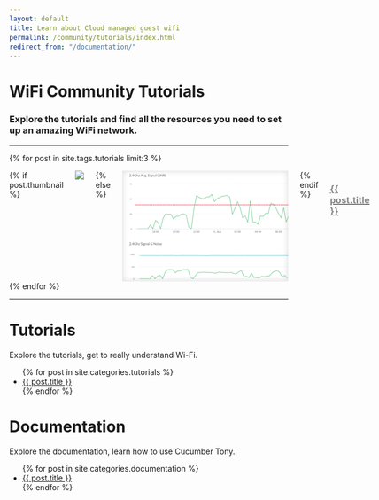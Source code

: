 ```yaml
---
layout: default
title: Learn about Cloud managed guest wifi
permalink: /community/tutorials/index.html
redirect_from: "/documentation/"
---
```


<div class="row">

<h1>WiFi Community Tutorials</h1>
<h3>Explore the tutorials and find all the resources you need to set up an amazing WiFi network.</h3>
<hr/>

  {% for post in site.tags.tutorials limit:3 %}
  <div class="small-12 medium-4 columns">
    {% if post.thumbnail %}
    <img src="{{ post.thumbnail }}" style= align="center" />
    {% else %}
    <img src="/images/community/thumbnails/rf-power.png" style="height: 200px" align="center" />
    {% endif %}
    <a href="{{ BASE_PATH }}{{ post.url }}"><h3 style=color:#868686;>{{ post.title }}</h3></a>
  </div>
  {% endfor %}
<hr/>
</div>

<div class="row">
  <div class="container">
    <h1>Tutorials</h1>
    <p>Explore the tutorials, get to really understand Wi-Fi.</p>
    <ul>
      {% for post in site.categories.tutorials %}
        <li>
          <a href="{{ post.url }}">{{ post.title }}</a>
        </li>
      {% endfor %}
    </ul>
  </div>
</div>

<div class="row">
<div class="container">
    <h1>Documentation</h1>
    <p>Explore the documentation, learn how to use Cucumber Tony.</p>
    <ul>
      {% for post in site.categories.documentation %}
        <li>
          <a href="{{ post.url }}">{{ post.title }}</a>
        </li>
      {% endfor %}
    </ul>
  </div>
</div>
